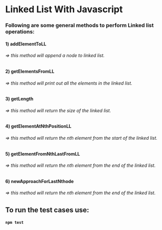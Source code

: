 # Linked List With Javascript
### Following are some general methods to perform Linked list operations:

#### 1) addElementToLL
###### => this method will append a node to linked list.

#### 2) getElementsFromLL
###### => this method will print out all the elements in the linked list.

#### 3) getLength
###### => this method will return the size of the linked list.

#### 4) getElementAtNthPositionLL
###### => this method will return the nth element from the start of the linked list.

#### 5) getElementFromNthLastFromLL
###### => this method will return the nth element from the end of the linked list.

#### 6) newApproachForLastNthode
###### => this method will return the nth element from the end of the linked list.


## To run the test cases use:
#### `npm test`